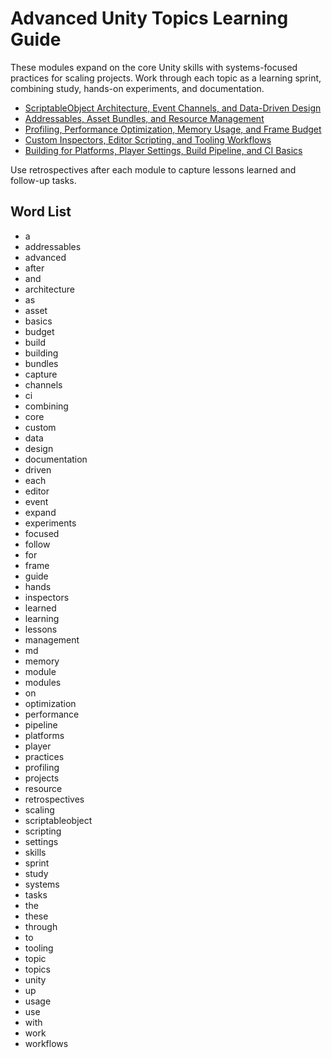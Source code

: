 # Advanced Unity Topics Learning Guide

These modules expand on the core Unity skills with systems-focused practices for scaling projects. Work through each topic as a learning sprint, combining study, hands-on experiments, and documentation.

- [ScriptableObject Architecture, Event Channels, and Data-Driven Design](scriptableobject-architecture.md)
- [Addressables, Asset Bundles, and Resource Management](addressables-asset-bundles.md)
- [Profiling, Performance Optimization, Memory Usage, and Frame Budget](profiling-performance-optimization.md)
- [Custom Inspectors, Editor Scripting, and Tooling Workflows](custom-inspectors-editor-scripting.md)
- [Building for Platforms, Player Settings, Build Pipeline, and CI Basics](build-pipeline-ci-basics.md)

Use retrospectives after each module to capture lessons learned and follow-up tasks.

## Word List
- a
- addressables
- advanced
- after
- and
- architecture
- as
- asset
- basics
- budget
- build
- building
- bundles
- capture
- channels
- ci
- combining
- core
- custom
- data
- design
- documentation
- driven
- each
- editor
- event
- expand
- experiments
- focused
- follow
- for
- frame
- guide
- hands
- inspectors
- learned
- learning
- lessons
- management
- md
- memory
- module
- modules
- on
- optimization
- performance
- pipeline
- platforms
- player
- practices
- profiling
- projects
- resource
- retrospectives
- scaling
- scriptableobject
- scripting
- settings
- skills
- sprint
- study
- systems
- tasks
- the
- these
- through
- to
- tooling
- topic
- topics
- unity
- up
- usage
- use
- with
- work
- workflows
